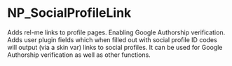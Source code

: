 NP_SocialProfileLink
====================

Adds rel-me links to profile pages. Enabling Google Authorship verification. Adds user plugin fields which when filled out with social profile ID codes will output (via a skin var) links to social profiles. It can be used for Google Authorship verification as well as other functions.
